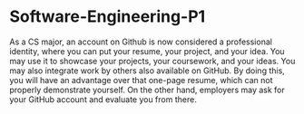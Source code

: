 # Software-Engineering-P1
 As a CS major, an account on Github is now considered a professional identity, where you can put your resume, your project, and your idea. You may use it to showcase your projects, your coursework, and your ideas. You may also integrate work by others also available on GitHub. By doing this, you will have an advantage over that one-page resume, which can not properly demonstrate yourself. On the other hand, employers may ask for your GitHub account and evaluate you from there. 
